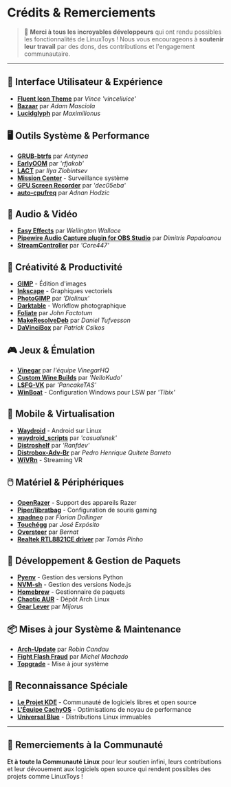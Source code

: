 # Crédits & Remerciements

> 💙 **Merci à tous les incroyables développeurs** qui ont rendu possibles les fonctionnalités de LinuxToys ! Nous vous encourageons à **soutenir leur travail** par des dons, des contributions et l'engagement communautaire.

---

## 🎨 Interface Utilisateur & Expérience

- **[Fluent Icon Theme](https://github.com/vinceliuice/Fluent-icon-theme)** par *Vince 'vinceliuice'*
- **[Bazaar](https://github.com/kolunmi/bazaar)** par *Adam Masciola*
- **[Lucidglyph](https://github.com/maximilionus/lucidglyph/tree/v0.11.0)** par *Maximilionus*

## 🖥️ Outils Système & Performance

- **[GRUB-btrfs](https://github.com/Antynea/grub-btrfs)** par *Antynea*
- **[EarlyOOM](https://github.com/rfjakob/earlyoom)** par *'rfjakob'*
- **[LACT](https://github.com/ilya-zlobintsev/LACT)** par *Ilya Zlobintsev*
- **[Mission Center](https://missioncenter.io)** - Surveillance système
- **[GPU Screen Recorder](https://git.dec05eba.com/?p=about)** par *'dec05eba'*
- **[auto-cpufreq](https://github.com/AdnanHodzic/auto-cpufreq)** par *Adnan Hodzic*

## 🎵 Audio & Vidéo

- **[Easy Effects](https://github.com/wwmm/easyeffects)** par *Wellington Wallace*
- **[Pipewire Audio Capture plugin for OBS Studio](https://github.com/dimtpap/obs-pipewire-audio-capture)** par *Dimitris Papaioanou*
- **[StreamController](https://github.com/StreamController/StreamController)** par *'Core447'*

## 🎨 Créativité & Productivité

- **[GIMP](https://www.gimp.org)** - Édition d'images
- **[Inkscape](https://inkscape.org)** - Graphiques vectoriels
- **[PhotoGIMP](https://github.com/Diolinux/PhotoGIMP)** par *'Diolinux'*
- **[Darktable](https://www.darktable.org)** - Workflow photographique
- **[Foliate](https://johnfactotum.github.io/foliate)** par *John Factotum*
- **[MakeResolveDeb](https://www.danieltufvesson.com/makeresolvedeb)** par *Daniel Tufvesson*
- **[DaVinciBox](https://github.com/zelikos/davincibox)** par *Patrick Csikos*

## 🎮 Jeux & Émulation

- **[Vinegar](https://vinegarhq.org/Home/index.html)** par *l'équipe VinegarHQ*
- **[Custom Wine Builds](https://github.com/NelloKudo/WineBuilder)** par *'NelloKudo'*
- **[LSFG-VK](https://github.com/PancakeTAS/lsfg-vk)** par *'PancakeTAS'*
- **[WinBoat](https://github.com/TibixDev/winboat)** - Configuration Windows pour LSW par *'Tibix'*

## 📱 Mobile & Virtualisation

- **[Waydroid](https://waydro.id/)** - Android sur Linux
- **[waydroid_scripts](https://github.com/casualsnek/waydroid_script)** par *'casualsnek'*
- **[Distroshelf](https://github.com/ranfdev/DistroShelf)** par *'Ranfdev'*
- **[Distrobox-Adv-Br](https://github.com/pedrohqb/distrobox-adv-br)** par *Pedro Henrique Quitete Barreto*
- **[WiVRn](https://github.com/WiVRn)** - Streaming VR

## 🖱️ Matériel & Périphériques

- **[OpenRazer](https://openrazer.github.io)** - Support des appareils Razer
- **[Piper/libratbag](https://github.com/libratbag/piper)** - Configuration de souris gaming
- **[xpadneo](https://github.com/atar-axis/xpadneo)** par *Florian Dollinger*
- **[Touchégg](https://github.com/JoseExposito/touchegg)** par *José Expósito*
- **[Oversteer](https://github.com/berarma/oversteer)** par *Bernat*
- **[Realtek RTL8821CE driver](https://github.com/tomaspinho/rtl8821ce)** par *Tomás Pinho*

## 🔧 Développement & Gestion de Paquets

- **[Pyenv](https://github.com/pyenv)** - Gestion des versions Python
- **[NVM-sh](https://github.com/nvm-sh)** - Gestion des versions Node.js
- **[Homebrew](https://brew.sh/)** - Gestionnaire de paquets
- **[Chaotic AUR](https://aur.chaotic.cx/)** - Dépôt Arch Linux
- **[Gear Lever](https://github.com/mijorus/gearlever)** par *Mijorus*

## 📦 Mises à jour Système & Maintenance

- **[Arch-Update](https://github.com/Antiz96/arch-update)** par *Robin Candau*
- **[Fight Flash Fraud](https://github.com/AltraMayor/f3)** par *Michel Machado*
- **[Topgrade](https://github.com/topgrade-rs/topgrade)** - Mise à jour système

## 🌟 Reconnaissance Spéciale

- **[Le Projet KDE](https://kde.org)** - Communauté de logiciels libres et open source
- **[L'Équipe CachyOS](https://github.com/CachyOS/linux-cachyos)** - Optimisations de noyau de performance
- **[Universal Blue](https://universal-blue.org)** - Distributions Linux immuables

---

## 🙏 Remerciements à la Communauté

**Et à toute la Communauté Linux** pour leur soutien infini, leurs contributions et leur dévouement aux logiciels open source qui rendent possibles des projets comme LinuxToys !